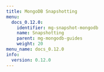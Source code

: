```yaml
---
title: MongoDB Snapshotting
menu:
  docs_0.12.0:
    identifier: mg-snapshot-mongodb
    name: Snapshotting
    parent: mg-mongodb-guides
    weight: 20
menu_name: docs_0.12.0
info:
  version: 0.12.0
---
```


